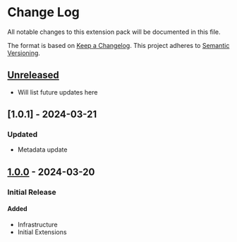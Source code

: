 # Change Log

All notable changes to this extension pack will be documented in this file.

The format is based on [Keep a Changelog].
This project adheres to [Semantic Versioning].

## [Unreleased]

- Will list future updates here

## [1.0.1] - 2024-03-21

### Updated

- Metadata update

## [1.0.0] - 2024-03-20

### Initial Release

#### Added

- Infrastructure
- Initial Extensions

<!-- Links -->
[keep a changelog]: http://keepachangelog.com/
[semantic versioning]: https://semver.org/spec/v2.0.0.html

<!-- Version -->
[unreleased]: https://github.com/ggoodwin/angular-hotpack/compare/v1.0.0...Develop
[1.0.0]: https://github.com/ggoodwin/angular-hotpack/tags/v1.0.0
